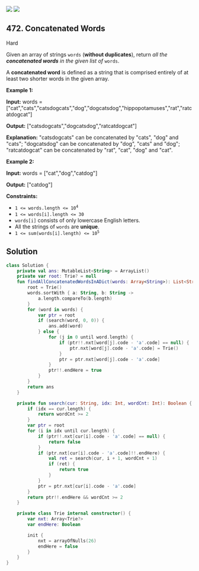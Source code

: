 [![](https://img.shields.io/github/stars/javadev/LeetCode-in-Kotlin?label=Stars&style=flat-square)](https://github.com/javadev/LeetCode-in-Kotlin)
[![](https://img.shields.io/github/forks/javadev/LeetCode-in-Kotlin?label=Fork%20me%20on%20GitHub%20&style=flat-square)](https://github.com/javadev/LeetCode-in-Kotlin/fork)

## 472\. Concatenated Words

Hard

Given an array of strings `words` (**without duplicates**), return _all the **concatenated words** in the given list of_ `words`.

A **concatenated word** is defined as a string that is comprised entirely of at least two shorter words in the given array.

**Example 1:**

**Input:** words = ["cat","cats","catsdogcats","dog","dogcatsdog","hippopotamuses","rat","ratcatdogcat"]

**Output:** ["catsdogcats","dogcatsdog","ratcatdogcat"]

**Explanation:** "catsdogcats" can be concatenated by "cats", "dog" and "cats"; "dogcatsdog" can be concatenated by "dog", "cats" and "dog"; "ratcatdogcat" can be concatenated by "rat", "cat", "dog" and "cat".

**Example 2:**

**Input:** words = ["cat","dog","catdog"]

**Output:** ["catdog"]

**Constraints:**

*   <code>1 <= words.length <= 10<sup>4</sup></code>
*   `1 <= words[i].length <= 30`
*   `words[i]` consists of only lowercase English letters.
*   All the strings of `words` are **unique**.
*   <code>1 <= sum(words[i].length) <= 10<sup>5</sup></code>

## Solution

```kotlin
class Solution {
    private val ans: MutableList<String> = ArrayList()
    private var root: Trie? = null
    fun findAllConcatenatedWordsInADict(words: Array<String>): List<String> {
        root = Trie()
        words.sortWith { a: String, b: String ->
            a.length.compareTo(b.length)
        }
        for (word in words) {
            var ptr = root
            if (search(word, 0, 0)) {
                ans.add(word)
            } else {
                for (j in 0 until word.length) {
                    if (ptr!!.nxt[word[j].code - 'a'.code] == null) {
                        ptr.nxt[word[j].code - 'a'.code] = Trie()
                    }
                    ptr = ptr.nxt[word[j].code - 'a'.code]
                }
                ptr!!.endHere = true
            }
        }
        return ans
    }

    private fun search(cur: String, idx: Int, wordCnt: Int): Boolean {
        if (idx == cur.length) {
            return wordCnt >= 2
        }
        var ptr = root
        for (i in idx until cur.length) {
            if (ptr!!.nxt[cur[i].code - 'a'.code] == null) {
                return false
            }
            if (ptr.nxt[cur[i].code - 'a'.code]!!.endHere) {
                val ret = search(cur, i + 1, wordCnt + 1)
                if (ret) {
                    return true
                }
            }
            ptr = ptr.nxt[cur[i].code - 'a'.code]
        }
        return ptr!!.endHere && wordCnt >= 2
    }

    private class Trie internal constructor() {
        var nxt: Array<Trie?>
        var endHere: Boolean

        init {
            nxt = arrayOfNulls(26)
            endHere = false
        }
    }
}
```